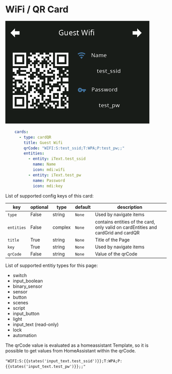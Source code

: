 # WiFi / QR Card

![card-qr](img/card-qr.png)

```yaml
    cards:
      - type: cardQR
        title: Guest Wifi
        qrCode: "WIFI:S:test_ssid;T:WPA;P:test_pw;;"
        entities:
          - entity: iText.test_ssid
            name: Name
            icon: mdi:wifi
          - entity: iText.test_pw
            name: Password
            icon: mdi:key
```

List of supported config keys of this card:

key | optional | type | default | description
-- | -- | -- | -- | --
`type` | False | string | `None` | Used by navigate items
`entities` | False | complex | `None` | contains entities of the card, only valid on cardEntities and cardGrid and cardQR
`title` | True | string | `None` | Title of the Page 
`key` | True | string | `None` | Used by navigate items
`qrCode` | False | string | `None` | Value of the qrCode

List of supported entitiy types for this page:

- switch
- input_boolean
- binary_sensor
- sensor
- button
- scenes
- script
- input_button
- light
- input_text (read-only)
- lock
- automation

The qrCode value is evaluated as a homeassistant Template, so it is possible to get values from HomeAssistant within the qrCode.

`"WIFI:S:{{states('input_text.test_ssid')}};T:WPA;P:{{states('input_text.test_pw')}};;"`